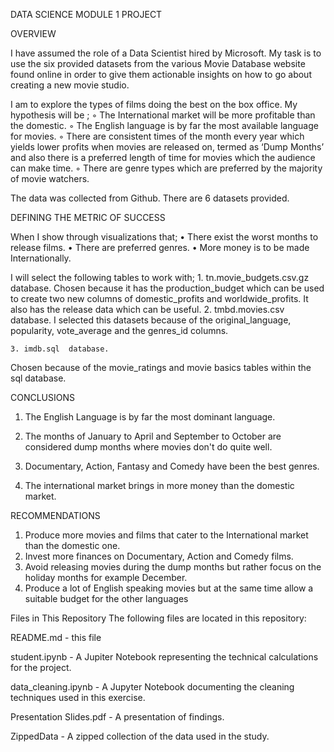 DATA SCIENCE MODULE 1 PROJECT

OVERVIEW

I have assumed the role of a Data Scientist hired by Microsoft. My task is to use the six provided datasets from the various Movie Database
 website found online in order to give them actionable insights on how to go about creating a new movie studio.

I am to explore the types of films doing  the best on  the box office.
My hypothesis will be ;
        ◦ The International market will be more profitable than the domestic.
        ◦ The English language is by far the most available language for movies.
        ◦ There are  consistent times of the month every year which yields lower profits when movies are released on, termed as
	 ‘Dump Months’ and also there is a preferred length of time for movies which the audience can make time.
        ◦ There are genre types which are preferred by the majority of movie watchers. 


The data was collected from Github. There are 6 datasets provided.

DEFINING THE METRIC OF SUCCESS

When I show through visualizations that;
    • There exist the worst months to release films.
    • There are preferred genres.
    • More money is to be made Internationally.

I will select the following tables to work with;
    1. tn.movie_budgets.csv.gz database.
Chosen because it has the production_budget which can be used to create two new columns of domestic_profits and worldwide_profits. 
It also has the release data which can be useful.
    2. tmbd.movies.csv  database.
I selected this datasets because of the original_language, popularity, vote_average and the genres_id columns.

    3. imdb.sql  database.
Chosen because of the movie_ratings and movie basics tables within the sql database.

CONCLUSIONS

1. The English Language is by far the most dominant language.

2. The months of January to April and September to October are considered dump months where movies don't do quite well.

3. Documentary, Action, Fantasy and Comedy have been the best genres.

4. The international market brings in more money than the domestic market.

RECOMMENDATIONS

1. Produce more movies and films that cater to the International market than the domestic one.
2. Invest more finances on Documentary, Action and Comedy films.
3. Avoid releasing movies during the dump months but rather focus on the holiday months for example December.
4. Produce a lot of English speaking movies but at the same time allow a suitable budget for the other languages

Files in This Repository
The following files are located in this repository:

README.md - this file

student.ipynb - A Jupiter Notebook representing the technical calculations for the project.

data_cleaning.ipynb - A Jupyter Notebook documenting the cleaning techniques used in this exercise.

Presentation Slides.pdf - A presentation of findings.

ZippedData - A zipped collection of the data used in the study.







